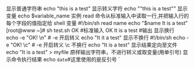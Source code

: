 显示普通字符串
              echo "this is a test"
显示转义字符
              echo "\"this is a test\""
显示变量
              echo $variable_name
              实例
                            read 命令从标准输入中读取一行,并把输入行的每个字段的值指定给 shell 变量
                            #!/bin/sh
                            read name 
                            echo "$name It is a test"
                            [root@www ~]# sh test.sh
                            OK                     #标准输入
                            OK It is a test        #输出
显示换行       
              echo -e "OK! \n" # -e 开启转义
              echo "It it a test"
显示不换行
              #!/bin/sh
              echo -e "OK! \c" # -e 开启转义 \c 不换行
              echo "It is a test"
显示结果定向至文件
                echo "It is a test" > myfile
原样输出字符串，不进行转义或取变量(用单引号)
显示命令执行结果    echo `date`#这里使用的是反引号 `
